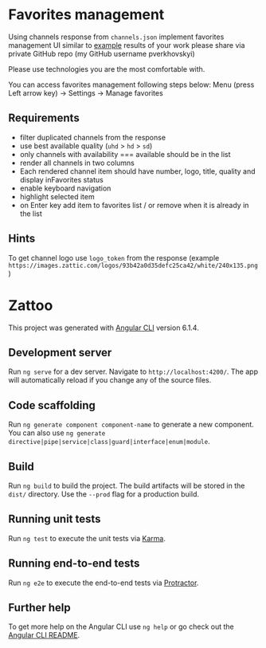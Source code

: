 # Favorites management

Using channels response from `channels.json` implement favorites management UI
similar to [example](https://zattoo-abox-staging.zattoo.com/?login=00007733&password=12345)
results of your work please share via private GitHub repo (my GitHub username pverkhovskyi)

Please use technologies you are the most comfortable with.

You can access favorites management following steps below:
Menu (press Left arrow key) -> Settings -> Manage favorites


## Requirements
- filter duplicated channels from the response
- use best available quality (`uhd` > `hd` > `sd`)
- only channels with availability === available should be in the list
- render all channels in two columns
- Each rendered channel item should have number, logo, title, quality and display inFavorites status
- enable keyboard navigation
- highlight selected item
- on Enter key add item to favorites list / or remove when it is already in the list



## Hints
To get channel logo use `logo_token` from the response (example `https://images.zattic.com/logos/93b42a0d35defc25ca42/white/240x135.png`)


# Zattoo

This project was generated with [Angular CLI](https://github.com/angular/angular-cli) version 6.1.4.

## Development server

Run `ng serve` for a dev server. Navigate to `http://localhost:4200/`. The app will automatically reload if you change any of the source files.

## Code scaffolding

Run `ng generate component component-name` to generate a new component. You can also use `ng generate directive|pipe|service|class|guard|interface|enum|module`.

## Build

Run `ng build` to build the project. The build artifacts will be stored in the `dist/` directory. Use the `--prod` flag for a production build.

## Running unit tests

Run `ng test` to execute the unit tests via [Karma](https://karma-runner.github.io).

## Running end-to-end tests

Run `ng e2e` to execute the end-to-end tests via [Protractor](http://www.protractortest.org/).

## Further help

To get more help on the Angular CLI use `ng help` or go check out the [Angular CLI README](https://github.com/angular/angular-cli/blob/master/README.md).


